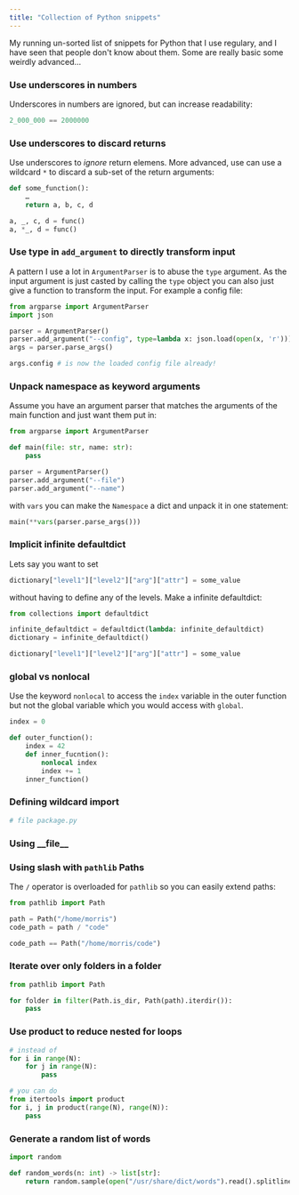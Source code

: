 ```yaml
---
title: "Collection of Python snippets"
---
```


My running un-sorted list of snippets for Python that I use regulary, and I have seen that people don't know about them.
Some are really basic some weirdly advanced…

### Use underscores in numbers

Underscores in numbers are ignored, but can increase readability:

```py
2_000_000 == 2000000
```

### Use underscores to discard  returns

Use underscores to _ignore_ return elemens. More advanced, use can use a wildcard `*` to discard a sub-set of the return arguments:

```py
def some_function():
    …
    return a, b, c, d

a, _, c, d = func()
a, *_, d = func()
```

### Use type in `add_argument` to directly transform input

A pattern I use a lot in `ArgumentParser` is to abuse the `type` argument. As the input argument is just casted by calling the `type` object you can also just give a function to transform the input. For example a config file:

```py
from argparse import ArgumentParser
import json

parser = ArgumentParser()
parser.add_argument("--config", type=lambda x: json.load(open(x, 'r')))
args = parser.parse_args()

args.config # is now the loaded config file already!
```


### Unpack namespace as keyword arguments

Assume you have an argument parser that matches the arguments of the main function and just
want them put in:

```py
from argparse import ArgumentParser

def main(file: str, name: str):
    pass

parser = ArgumentParser()
parser.add_argument("--file")
parser.add_argument("--name")
```

with `vars` you can make the `Namespace` a dict and unpack it in one statement:

```py
main(**vars(parser.parse_args()))
```

### Implicit infinite defaultdict

Lets say you want to set

```py
dictionary["level1"]["level2"]["arg"]["attr"] = some_value
```

without having to define any of the levels. Make a infinite defaultdict:

```py
from collections import defaultdict

infinite_defaultdict = defaultdict(lambda: infinite_defaultdict)
dictionary = infinite_defaultdict()

dictionary["level1"]["level2"]["arg"]["attr"] = some_value
```

### global vs nonlocal

Use the keyword `nonlocal` to access the `index` variable in the outer function but not the global variable which you would access with `global`.

```py
index = 0

def outer_function():
    index = 42
    def inner_fucntion():
        nonlocal index
        index += 1
    inner_function()
```


### Defining wildcard import

```py
# file package.py

```

### Using \_\_file\_\_

### Using slash with `pathlib` Paths

The `/` operator is overloaded for `pathlib` so you can easily extend paths:

```py
from pathlib import Path

path = Path("/home/morris")
code_path = path / "code"

code_path == Path("/home/morris/code")
```

### Iterate over only folders in a folder
```py
from pathlib import Path

for folder in filter(Path.is_dir, Path(path).iterdir()):
    pass
```

### Use product to reduce nested for loops

```py
# instead of
for i in range(N):
    for j in range(N):
        pass

# you can do
from itertools import product
for i, j in product(range(N), range(N)):
    pass
```

### Generate a random list of words
```py
import random

def random_words(n: int) -> list[str]:
    return random.sample(open("/usr/share/dict/words").read().splitlines(), n)
```

